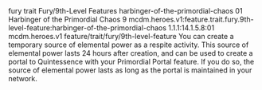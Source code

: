 <ability>
  <metadata>
    <class>fury</class>
    <feature_type>trait</feature_type>
    <file_dpath>Fury/9th-Level Features</file_dpath>
    <item_id>harbinger-of-the-primordial-chaos</item_id>
    <item_index>01</item_index>
    <item_name>Harbinger of the Primordial Chaos</item_name>
    <level>9</level>
    <scc>mcdm.heroes.v1:feature.trait.fury.9th-level-feature:harbinger-of-the-primordial-chaos</scc>
    <scdc>1.1.1:14.1.5.8:01</scdc>
    <source>mcdm.heroes.v1</source>
    <type>feature/trait/fury/9th-level-feature</type>
  </metadata>
  <effects>
    <effect type="mundane">You can create a temporary source of elemental power as a respite activity. This source of elemental power lasts 24 hours after creation, and can be used to create a portal to Quintessence with your Primordial Portal feature. If you do so, the source of elemental power lasts as long as the portal is maintained in your network.</effect>
  </effects>
</ability>

